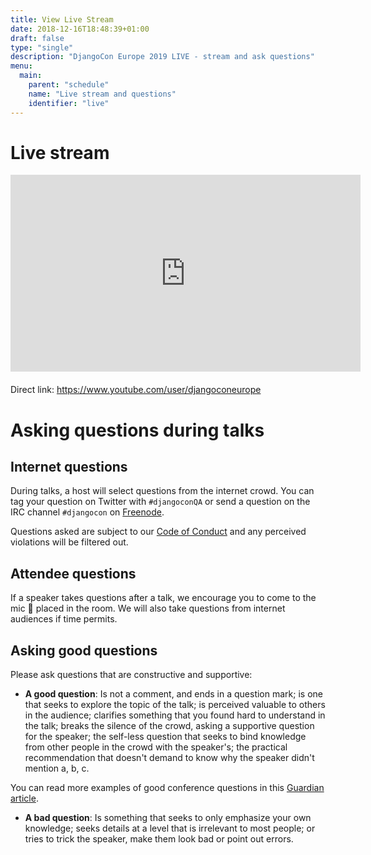 ```yaml
---
title: View Live Stream
date: 2018-12-16T18:48:39+01:00
draft: false
type: "single"
description: "DjangoCon Europe 2019 LIVE - stream and ask questions"
menu:
  main:
    parent: "schedule"
    name: "Live stream and questions"
    identifier: "live"
---
```


# Live stream

<div class="videoWrapper">
<iframe width="560" height="315" src="https://www.youtube.com/embed/live_stream?channel=UCr7bPKCES6rP1UbX0dTVv-Q" frameborder="0" allowfullscreen class="videowrapper"></iframe>
</div>

<p style="margin-top: 20px;">Direct link: <a href="https://www.youtube.com/user/djangoconeurope">https://www.youtube.com/user/djangoconeurope</a></p>

# Asking questions during talks

## Internet questions

During talks, a host will select questions from the internet crowd. You can tag your
question on Twitter with `#djangoconQA` or send a question on the IRC channel
`#djangocon` on [Freenode](https://freenode.net/).

Questions asked are subject to our [Code of Conduct](/conduct/) and any
perceived violations will be filtered out.

## Attendee questions

If a speaker takes questions after a talk, we encourage you to come to the mic 🎤
placed in the room. We will also take questions from internet audiences if time
permits.

## Asking good questions

Please ask questions that are constructive and supportive:

* **A good question**: Is not a comment, and ends in a question mark; is one that
  seeks to explore the topic of the talk; is perceived valuable to others in the
  audience; clarifies something that you found hard to understand in the talk;
  breaks the silence of the crowd, asking a supportive question for the speaker;
  the self-less question that seeks to bind knowledge from other people in the
  crowd with the speaker's; the practical recommendation that doesn't demand to
  know why the speaker didn't mention a, b, c.

You can read more examples of good conference questions in this
[Guardian article](https://www.theguardian.com/higher-education-network/2015/nov/11/dont-be-a-conference-troll-a-guide-to-asking-good-questions).

* **A bad question**: Is something that seeks to only emphasize your own
  knowledge; seeks details at a level that is irrelevant to most people; or
  tries to trick the speaker, make them look bad or point out errors.
